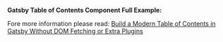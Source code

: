 **Gatsby Table of Contents Component Full Example:**

Fore more information please read:
[Build a Modern Table of Contents in Gatsby Without DOM Fetching or Extra Plugins](https://www.jsdev.space/table-of-contents-gatsby)

